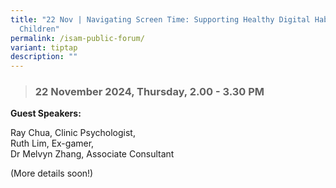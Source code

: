 ```yaml
---
title: "22 Nov | Navigating Screen Time: Supporting Healthy Digital Habits for
  Children"
permalink: /isam-public-forum/
variant: tiptap
description: ""
---
```

<blockquote>
<h3><strong>22 November 2024, Thursday, 2.00 - 3.30 PM</strong></h3>
</blockquote>
<p><strong>Guest Speakers:</strong>
</p>
<p>Ray Chua, Clinic Psychologist,
<br>Ruth Lim, Ex-gamer,
<br>Dr Melvyn Zhang, Associate Consultant</p>
<p>(More details soon!)</p>